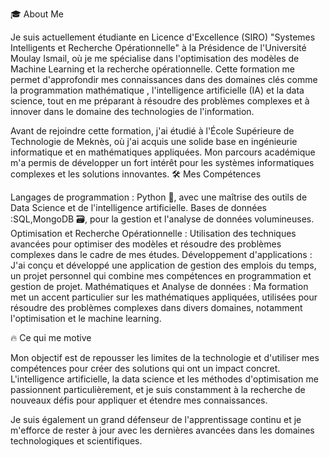 🎓 About Me

Je suis actuellement étudiante en Licence d'Excellence (SIRO) "Systemes Intelligents et Recherche Opérationnelle" à la Présidence de l'Université Moulay Ismail, où je me spécialise dans l'optimisation des modèles de Machine Learning et la recherche opérationnelle. Cette formation me permet d'approfondir mes connaissances dans des domaines clés comme la programmation mathématique , l'intelligence artificielle (IA) et la data science, tout en me préparant à résoudre des problèmes complexes et à innover dans le domaine des technologies de l'information.

Avant de rejoindre cette formation, j'ai étudié à l'École Supérieure de Technologie de Meknès, où j'ai acquis une solide base en ingénieurie informatique et en mathématiques appliquées. Mon parcours académique m'a permis de développer un fort intérêt pour les systèmes informatiques complexes et les solutions innovantes.
🛠️ Mes Compétences

Langages de programmation : Python 🐍, avec une  maîtrise des outils de Data Science et de l'intelligence artificielle.
Bases de données :SQL,MongoDB 🗃️, pour la gestion et l'analyse de données volumineuses.
Optimisation et Recherche Opérationnelle : Utilisation des techniques avancées pour optimiser des modèles et résoudre des problèmes complexes dans le cadre de mes études.
Développement d'applications : J'ai conçu et développé une application de gestion des emplois du temps, un projet personnel qui combine mes compétences en programmation et gestion de projet.
Mathématiques et Analyse de données : Ma formation met un accent particulier sur les mathématiques appliquées, utilisées pour résoudre des problèmes complexes dans divers domaines, notamment l'optimisation et le machine      learning.
   

🔥 Ce qui me motive

Mon objectif est de repousser les limites de la technologie et d'utiliser mes compétences pour créer des solutions qui ont un impact concret. L'intelligence artificielle, la data science et les méthodes d'optimisation me passionnent particulièrement, et je suis constamment à la recherche de nouveaux défis pour appliquer et étendre mes connaissances.

Je suis également un grand défenseur de l'apprentissage continu et je m'efforce de rester à jour avec les dernières avancées dans les domaines technologiques et scientifiques.
